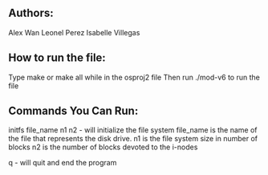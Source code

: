 ## Authors:
  Alex Wan
  Leonel Perez
  Isabelle Villegas
  
## How to run the file:
  Type make or make all while in the osproj2 file
  Then run ./mod-v6 to run the file
  
## Commands You Can Run:
  initfs file_name n1 n2 - will initialize the file system 
      file_name is the name of the file that represents the disk drive. 
      n1 is the file system size in number of blocks
      n2 is the number of blocks devoted to the i-nodes
      
  q - will quit and end the program
